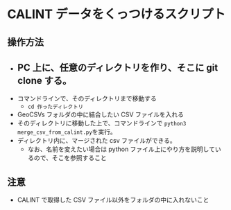 # CALINT データをくっつけるスクリプト

## 操作方法

- PC 上に、任意のディレクトリを作り、そこに git clone する。
  -
- コマンドラインで、そのディレクトリまで移動する
  - `cd 作ったディレクトリ`
- GeoCSVs フォルダの中に結合したい CSV ファイルを入れる
- そのディレクトリに移動した上で、コマンドラインで `python3 merge_csv_from_calint.py`を実行。
- ディレクトリ内に、マージされた csv ファイルができる。
  - なお、名前を変えたい場合は python ファイル上にやり方を説明しているので、そこを参照すること

## 注意

- CALINT で取得した CSV ファイル以外をフォルダの中に入れないこと
